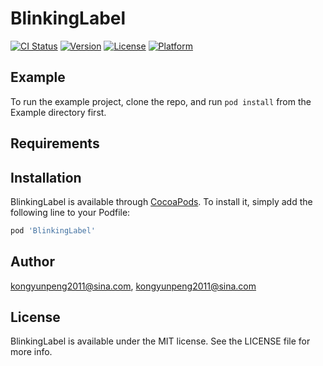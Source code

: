 # BlinkingLabel

[![CI Status](https://img.shields.io/travis/kongyunpeng2011@sina.com/BlinkingLabel.svg?style=flat)](https://travis-ci.org/kongyunpeng2011@sina.com/BlinkingLabel)
[![Version](https://img.shields.io/cocoapods/v/BlinkingLabel.svg?style=flat)](https://cocoapods.org/pods/BlinkingLabel)
[![License](https://img.shields.io/cocoapods/l/BlinkingLabel.svg?style=flat)](https://cocoapods.org/pods/BlinkingLabel)
[![Platform](https://img.shields.io/cocoapods/p/BlinkingLabel.svg?style=flat)](https://cocoapods.org/pods/BlinkingLabel)

## Example

To run the example project, clone the repo, and run `pod install` from the Example directory first.

## Requirements

## Installation

BlinkingLabel is available through [CocoaPods](https://cocoapods.org). To install
it, simply add the following line to your Podfile:

```ruby
pod 'BlinkingLabel'
```

## Author

kongyunpeng2011@sina.com, kongyunpeng2011@sina.com

## License

BlinkingLabel is available under the MIT license. See the LICENSE file for more info.
